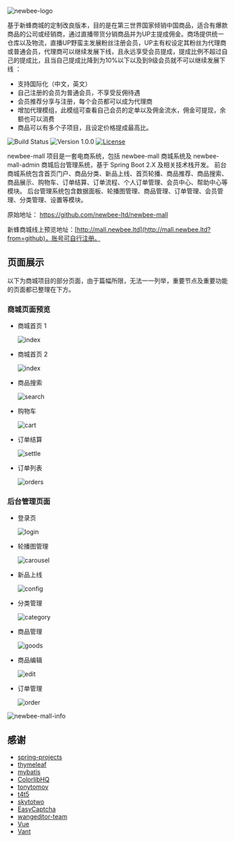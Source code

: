 ![newbee-logo](https://newbee-mall.oss-cn-beijing.aliyuncs.com/poster/product/newbee-logo.png?x-oss-process=image/resize,h_240,w_480)

基于新蜂商城的定制改良版本，目的是在第三世界国家倾销中国商品，适合有爆款商品的公司或经销商，通过直播带货分销商品并为UP主提成佣金。商场提供统一仓库以及物流，直播UP野蛮主发展粉丝注册会员，UP主有权设定其粉丝为代理商或普通会员，代理商可以继续发展下线，且永远享受会员提成，提成比例不超过自己的提成比，且当自己提成比降到为10%以下以及到9级会员就不可以继续发展下线 ：
- 支持国际化（中文，英文）
- 自己注册的会员为普通会员，不享受反佣待遇
- 会员推荐分享与注册，每个会员都可以成为代理商
- 增加代理模组，此模组可查看自己会员的定单以及佣金流水，佣金可提现，余额也可以消费
- 商品可以有多个子项目，且设定价格提成最高比。

![Build Status](https://img.shields.io/badge/build-passing-green.svg)
![Version 1.0.0](https://img.shields.io/badge/version-1.0.0-yellow.svg)
[![License](https://img.shields.io/badge/license-GPL3.0-blue.svg)](https://github.com/newbee-ltd/newbee-mall/blob/master/LICENSE)

newbee-mall 项目是一套电商系统，包括 newbee-mall 商城系统及 newbee-mall-admin 商城后台管理系统，基于 Spring Boot 2.X 及相关技术栈开发。 前台商城系统包含首页门户、商品分类、新品上线、首页轮播、商品推荐、商品搜索、商品展示、购物车、订单结算、订单流程、个人订单管理、会员中心、帮助中心等模块。 后台管理系统包含数据面板、轮播图管理、商品管理、订单管理、会员管理、分类管理、设置等模块。


原始地址： https://github.com/newbee-ltd/newbee-mall

新蜂商城线上预览地址：[http://mall.newbee.ltd](http://mall.newbee.ltd?from=github)，账号可自行注册。

## 页面展示

以下为商城项目的部分页面，由于篇幅所限，无法一一列举，重要节点及重要功能的页面都已整理在下方。

### 商城页面预览

- 商城首页 1

	![index](https://newbee-mall.oss-cn-beijing.aliyuncs.com/poster/product/index-01-2020.gif)

- 商城首页 2

	![index](https://newbee-mall.oss-cn-beijing.aliyuncs.com/poster/product/index-02.png)

- 商品搜索

	![search](https://newbee-mall.oss-cn-beijing.aliyuncs.com/poster/product/search.png)

- 购物车

	![cart](https://newbee-mall.oss-cn-beijing.aliyuncs.com/poster/product/cart.png)
	
- 订单结算

	![settle](https://newbee-mall.oss-cn-beijing.aliyuncs.com/poster/product/settle.png)
			
- 订单列表

	![orders](https://newbee-mall.oss-cn-beijing.aliyuncs.com/poster/product/orders.png)	
	

### 后台管理页面

- 登录页

	![login](https://newbee-mall.oss-cn-beijing.aliyuncs.com/poster/product/manage-login.png)

- 轮播图管理

	![carousel](https://newbee-mall.oss-cn-beijing.aliyuncs.com/poster/product/manage-carousel.png)
	
- 新品上线

    ![config](https://newbee-mall.oss-cn-beijing.aliyuncs.com/poster/product/manage-index-config.png)

- 分类管理

	![category](https://newbee-mall.oss-cn-beijing.aliyuncs.com/poster/product/manage-category.png)

- 商品管理

	![goods](https://newbee-mall.oss-cn-beijing.aliyuncs.com/poster/product/manage-goods.png)

- 商品编辑

	![edit](https://newbee-mall.oss-cn-beijing.aliyuncs.com/poster/product/manage-goods-edit-new.png)

- 订单管理

	![order](https://newbee-mall.oss-cn-beijing.aliyuncs.com/poster/product/manage-order.png)

![newbee-mall-info](https://newbee-mall.oss-cn-beijing.aliyuncs.com/poster/store/newbee-mall-info-3.png)

## 感谢

- [spring-projects](https://github.com/spring-projects/spring-boot)
- [thymeleaf](https://github.com/thymeleaf/thymeleaf)
- [mybatis](https://github.com/mybatis/mybatis-3)
- [ColorlibHQ](https://github.com/ColorlibHQ/AdminLTE)
- [tonytomov](https://github.com/tonytomov/jqGrid)
- [t4t5](https://github.com/t4t5/sweetalert)
- [skytotwo](https://github.com/skytotwo/Alipay-WeChat-HTML)
- [EasyCaptcha](https://github.com/whvcse/EasyCaptcha)
- [wangeditor-team](https://github.com/wangeditor-team/wangEditor)
- [Vue](https://github.com/vuejs/vue)
- [Vant](https://github.com/youzan/vant)
